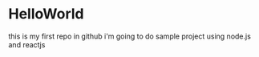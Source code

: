 # HelloWorld
this is my first repo in github
i'm going to do sample project using node.js and reactjs
